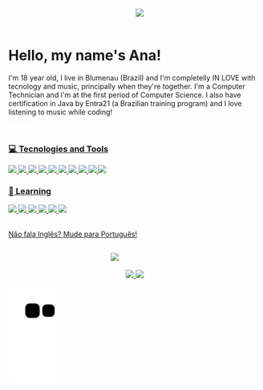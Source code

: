 <!-- My Avatoon image 1 -->
<img align="right" width="250px" style="margin-top:-20px" src="https://i.ibb.co/M6kk6VD/avatoon-1-1.png">
<br>

<!-- Greetings and tiny description about me -->
# Hello, my name's Ana!
I'm 18 year old, I live in Blumenau (Brazil) and I'm completelly IN LOVE with tecnology and music, principally when they're together. I'm a Computer Technician and I'm at the first period of Computer Science. I also have certification in Java by Entra21 (a Brazilian training program) and I love listening to music while coding!

<!-- My social medias -->
<div>
	<!-- LinkedIn -->
	<a href="https://www.linkedin.com/in/ana-julia-da-cunha" target="_blank"><img align="left" alt="LinkedIn" width="22px" src="https://github.com/Aakarsh-B/trying-repos/blob/master/linkedin.svg" />
	<!-- Twitter -->
	<a href="https://twitter.com/cunhanai4" target="_blank"><img align="left" alt="Twitter" width="22px" src="https://github.com/Aakarsh-B/trying-repos/blob/master/twitter.svg" />
</div>
<br>
	
<!-- Programming languages, tecnologies and tools I know -->
### :computer: Tecnologies and Tools
<div>
	<!-- Java (Language) -->
	<img src="https://cdn.jsdelivr.net/gh/devicons/devicon/icons/java/java-original.svg" widht="40" height="40"/>
	<!-- Python (Language) -->
	<img src="https://cdn.jsdelivr.net/gh/devicons/devicon/icons/python/python-original.svg" widht="40" height="40"/>
	<!-- Javascript (Language) -->
	<img src="https://cdn.jsdelivr.net/gh/devicons/devicon/icons/javascript/javascript-original.svg" widht="40" height="40"/>
	<!-- HTML5 (Mark Language) -->
	<img src="https://cdn.jsdelivr.net/gh/devicons/devicon/icons/html5/html5-original.svg" widht="40" height="40"/>
	<!-- Git -->
	<img src="https://cdn.jsdelivr.net/gh/devicons/devicon/icons/git/git-original.svg" widht="40" height="40"/>
	<!-- Spring (with Java) -->
	<img src="https://cdn.jsdelivr.net/gh/devicons/devicon/icons/spring/spring-original.svg" widht="40" height="40"/>
	<!-- MySQL (Database) -->
	<img src="https://cdn.jsdelivr.net/gh/devicons/devicon/icons/mysql/mysql-original.svg" widht="40" height="40"/>
	<!-- PostgreSQL (Database) -->
	<img src="https://cdn.jsdelivr.net/gh/devicons/devicon/icons/postgresql/postgresql-original.svg" widht="40" height="40"/>
	<!-- Selenium (QA) -->
	<img src="https://cdn.jsdelivr.net/gh/devicons/devicon/icons/selenium/selenium-original.svg" widht="40" height="40"/>
	<!-- Bootstrap (style) -->
	<img src="https://cdn.jsdelivr.net/gh/devicons/devicon/icons/bootstrap/bootstrap-plain.svg" widht="40" height="40"/>
</div>

<!-- Languages and tools I'm learning -->
### :iphone: Learning
<div> 
	<!-- Pandas (Python library)-->
	<img src="https://cdn.jsdelivr.net/gh/devicons/devicon/icons/pandas/pandas-original.svg" widht="40" height="40"/>
	<!-- CSS3 (style) -->
	<img src="https://cdn.jsdelivr.net/gh/devicons/devicon/icons/css3/css3-original.svg" widht="40" height="40"/>
	<!-- React / React Native (Language) -->
	<img src="https://cdn.jsdelivr.net/gh/devicons/devicon/icons/react/react-original.svg" widht="40" height="40"/>
	<!-- Flutter (from Dart Language) -->
	<img src="https://cdn.jsdelivr.net/gh/devicons/devicon/icons/flutter/flutter-original.svg" widht="40" height="40"/>
	<!-- Markdown -->
    	<img src="https://cdn.jsdelivr.net/gh/devicons/devicon/icons/markdown/markdown-original.svg" widht="40" height="40"/>
	<!-- C# (Language) -->
	<img src="https://cdn.jsdelivr.net/gh/devicons/devicon/icons/csharp/csharp-original.svg" widht="40" height="40" />
</div>
<br>

<!-- Change to Portuguese -->
<p>Não fala Inglês? <a href="https://github.com/cunhanai/cunhanai/blob/main/README-pt.md">Mude para Português!</a></p>

<!-- My Avatoon image 2 -->
##
<img width="300px" align="right" src="https://i.ibb.co/xqw0szv/avatoon-2.png">
<br><br>
<!-- My GitHub stats -->
<div align="center">
<a href="https://github.com/cunhanai">
	<!-- Most Used Languages -->
	<img height="180em" src="https://github-readme-stats-git-masterrstaa-rickstaa.vercel.app/api/top-langs/?username=cunhanai&layout=compact&langs_count=7&theme=dracula&count_private=true"/>
	<!-- Stats -->
	<img height="180em" src="https://github-readme-stats-git-masterrstaa-rickstaa.vercel.app/api?username=cunhanai&show_icons=true&theme=dracula&include_all_commits=true&count_private=true"/>
</div>

<!-- Snake commit animation -->
![Snake animation](https://github.com/cunhanai/cunhanai/blob/output/github-contribution-grid-snake.svg)
